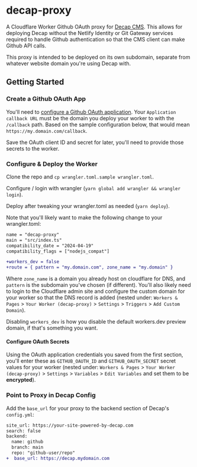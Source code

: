# decap-proxy

A Cloudflare Worker Github OAuth proxy for [Decap CMS](https://github.com/decaporg/decap-cms). This allows for deploying
Decap without the Netlify Identity or Git Gateway services required to handle Github authentication so that the CMS
client can make Github API calls.

This proxy is intended to be deployed on its own subdomain, separate from whatever website domain you're using Decap
with.

## Getting Started

### Create a Github OAuth App

You'll need to [configure a Github OAuth application](https://github.com/settings/applications/new).
Your `Application callback URL` must be the domain you deploy your worker to with the `/callback` path. Based on the
sample configuration below, that would mean `https://my.domain.com/callback`.

Save the OAuth client ID and secret for later, you'll need to provide those secrets to the worker.

### Configure & Deploy the Worker

Clone the repo and `cp wrangler.toml.sample wrangler.toml`.

Configure / login with wrangler (`yarn global add wrangler && wrangler login`).

Deploy after tweaking your wrangler.toml as needed (`yarn deploy`).

Note that you'll likely want to make the following change to your wrangler.toml:

```diff
name = "decap-proxy"
main = "src/index.ts"
compatibility_date = "2024-04-19"
compatibility_flags = ["nodejs_compat"]

+workers_dev = false
+route = { pattern = "my.domain.com", zone_name = "my.domain" }
```

Where `zone_name` is a domain you already host on cloudflare for DNS, and `pattern` is the subdomain you've chosen (if
different). You'll also likely need to login to the Cloudflare admin site and configure the custom domain for your
worker so that the DNS record is added (nested
under: `Workers & Pages` > `Your Worker (decap-proxy)` > `Settings` > `Triggers` > `Add Custom Domain`).

Disabling `workers_dev` is how you disable the default workers.dev preview domain, if that's something you want.

#### Configure OAuth Secrets

Using the OAuth application credentials you saved from the first section, you'll enter these as `GITHUB_OAUTH_ID`
and `GITHUB_OAUTH_SECRET` secret values for your worker (nested
under: `Workers & Pages` > `Your Worker (decap-proxy)` > `Settings` > `Variables` > `Edit Variables` and set them to be
**encrypted**).

### Point to Proxy in Decap Config

Add the `base_url` for your proxy to the backend section of Decap's `config.yml`:

```diff
site_url: https://your-site-powered-by-decap.com
search: false
backend:
  name: github
  branch: main
  repo: "github-user/repo"
+  base_url: https://decap.mydomain.com
```
